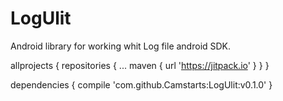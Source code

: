 # LogUlit
Android library for working whit Log file android SDK.



allprojects {
		repositories {
			...
			maven { url 'https://jitpack.io' }
		}
	}

dependencies {
	        compile 'com.github.Camstarts:LogUlit:v0.1.0'
	}
